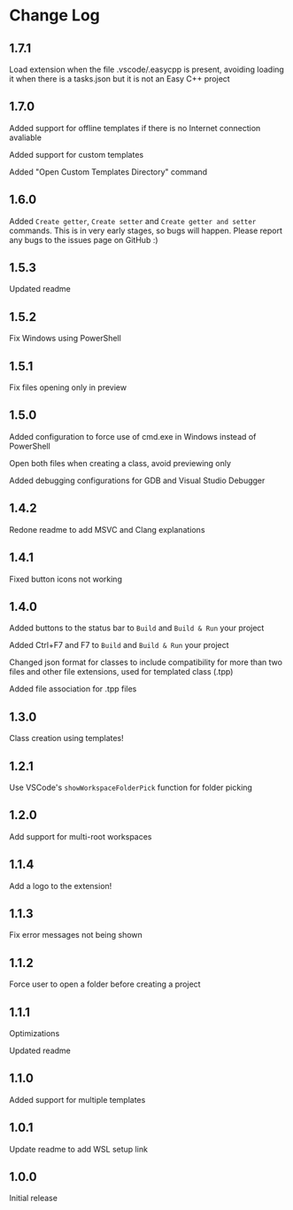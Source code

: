 # Change Log

## 1.7.1

Load extension when the file .vscode/.easycpp is present, avoiding loading it when there is a tasks.json but it is not an Easy C++ project

## 1.7.0

Added support for offline templates if there is no Internet connection avaliable

Added support for custom templates

Added "Open Custom Templates Directory" command

## 1.6.0

Added `Create getter`, `Create setter` and `Create getter and setter` commands. This is in very early stages, so bugs will happen. Please report any bugs to the issues page on GitHub :)

## 1.5.3

Updated readme

## 1.5.2

Fix Windows using PowerShell

## 1.5.1

Fix files opening only in preview

## 1.5.0

Added configuration to force use of cmd.exe in Windows instead of PowerShell

Open both files when creating a class, avoid previewing only

Added debugging configurations for GDB and Visual Studio Debugger

## 1.4.2

Redone readme to add MSVC and Clang explanations

## 1.4.1

Fixed button icons not working

## 1.4.0

Added buttons to the status bar to `Build` and `Build & Run` your project

Added Ctrl+F7 and F7 to `Build` and `Build & Run` your project

Changed json format for classes to include compatibility for more than two files and other file extensions, used for templated class (.tpp)

Added file association for .tpp files

## 1.3.0

Class creation using templates!

## 1.2.1

Use VSCode's `showWorkspaceFolderPick` function for folder picking

## 1.2.0

Add support for multi-root workspaces

## 1.1.4

Add a logo to the extension!

## 1.1.3

Fix error messages not being shown

## 1.1.2

Force user to open a folder before creating a project

## 1.1.1

Optimizations

Updated readme

## 1.1.0

Added support for multiple templates

## 1.0.1

Update readme to add WSL setup link

## 1.0.0

Initial release